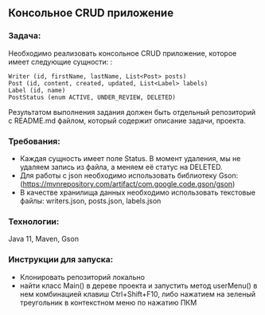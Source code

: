 ## Консольное CRUD приложение 

### Задача:
Необходимо реализовать консольное CRUD приложение, которое имеет следующие сущности:
:

```
Writer (id, firstName, lastName, List<Post> posts)
Post (id, content, created, updated, List<Label> labels)
Label (id, name)
PostStatus (enum ACTIVE, UNDER_REVIEW, DELETED)
```
Результатом выполнения задания должен быть отдельный репозиторий с README.md файлом, который содержит описание задачи, проекта.

### Требования:
* Каждая сущность имеет поле Status. В момент удаления, мы не удаляем запись из файла, а меняем её статус на DELETED.
* Для работы с json необходимо использовать библиотеку Gson: (https://mvnrepository.com/artifact/com.google.code.gson/gson)
* В качестве хранилища данных необходимо использовать текстовые файлы:
writers.json, posts.json, labels.json

### Технологии: 
Java 11, Maven, Gson

### Инструкции для запуска:
* Клонировать репозиторий локально
* найти класс Main() в дереве проекта и запустить метод userMenu() в нем комбинацией клавиш Ctrl+Shift+F10, либо нажатием на зеленый треугольник в контекстном меню по нажатию ПКМ